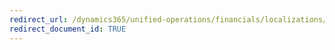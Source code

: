 ```yaml
---
redirect_url: /dynamics365/unified-operations/financials/localizations/latam-mex-electronic-ledger-accounting-statements
redirect_document_id: TRUE 
--- 
```

